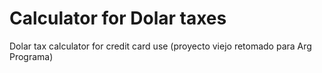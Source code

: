 # Calculator for Dolar taxes

Dolar tax calculator for credit card use
(proyecto viejo retomado para Arg Programa)
